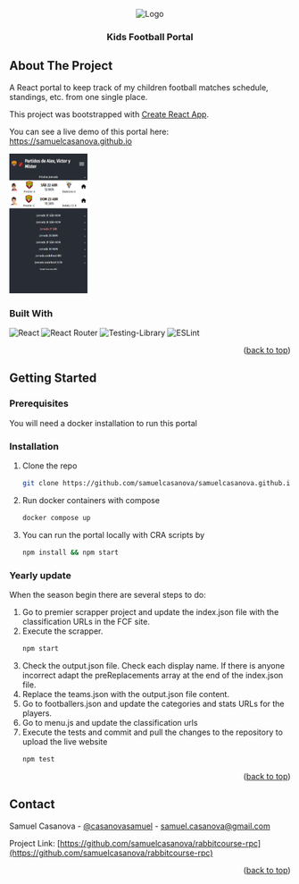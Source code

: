 <!-- Based on https://github.com/othneildrew/Best-README-Template/blob/master/README.md -->
<!-- Improved compatibility of back to top link: See: https://github.com/othneildrew/Best-README-Template/pull/73 -->
<a name="readme-top"></a>

<!-- PROJECT LOGO -->
<div align="center">
  <img src="https://upload.wikimedia.org/wikipedia/commons/thumb/a/a7/React-icon.svg/270px-React-icon.svg.png" alt="Logo" height="80">
  <h3 align="center">Kids Football Portal</h3>
</div>

<!-- ABOUT THE PROJECT -->
## About The Project

A React portal to keep track of my children football matches schedule, standings, etc. from one single place.

This project was bootstrapped with [Create React App](https://github.com/facebook/create-react-app).

You can see a live demo of this portal here: https://samuelcasanova.github.io

<img src="https://github.com/samuelcasanova/samuelcasanova.github.io/raw/master/public/premierportalmobile.png" alt="Screenshot" height="250">

### Built With

![React](https://img.shields.io/badge/react-%2320232a.svg?style=for-the-badge&logo=react&logoColor=%2361DAFB)
![React Router](https://img.shields.io/badge/React_Router-CA4245?style=for-the-badge&logo=react-router&logoColor=white)
![Testing-Library](https://img.shields.io/badge/-TestingLibrary-%23E33332?style=for-the-badge&logo=testing-library&logoColor=white)
![ESLint](https://img.shields.io/badge/ESLint-4B3263?style=for-the-badge&logo=eslint&logoColor=white)

<p align="right">(<a href="#readme-top">back to top</a>)</p>

<!-- GETTING STARTED -->
## Getting Started

### Prerequisites

You will need a docker installation to run this portal

### Installation

1. Clone the repo
   ```sh
   git clone https://github.com/samuelcasanova/samuelcasanova.github.io
   ```
2. Run docker containers with compose
   ```sh
   docker compose up
   ```
3. You can run the portal locally with CRA scripts by
   ```sh
   npm install && npm start
   ```

### Yearly update

When the season begin there are several steps to do:

1. Go to premier scrapper project and update the index.json file with the classification URLs in the FCF site.
2. Execute the scrapper.
   ```sh
   npm start
   ```
3. Check the output.json file. Check each display name. If there is anyone incorrect adapt the preReplacements array at the end of the index.json file.
4. Replace the teams.json with the output.json file content.
5. Go to footballers.json and update the categories and stats URLs for the players.
6. Go to menu.js and update the classification urls
7. Execute the tests and commit and pull the changes to the repository to upload the live website
   ```sh
   npm test
   ```

<p align="right">(<a href="#readme-top">back to top</a>)</p>

<!-- CONTACT -->
## Contact

Samuel Casanova - [@casanovasamuel](https://twitter.com/casanovasamuel) - samuel.casanova@gmail.com

Project Link: [https://github.com/samuelcasanova/rabbitcourse-rpc](https://github.com/samuelcasanova/rabbitcourse-rpc)

<p align="right">(<a href="#readme-top">back to top</a>)</p>

<!-- MARKDOWN LINKS & IMAGES -->
<!-- https://www.markdownguide.org/basic-syntax/#reference-style-links -->
[react-shield]: https://img.shields.io/badge/react
[react-url]: https://react.dev/
